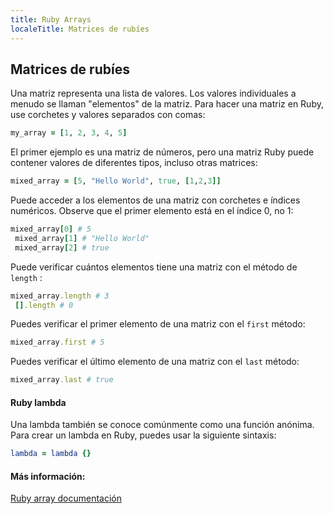 ```yaml
---
title: Ruby Arrays
localeTitle: Matrices de rubíes
---
```

## Matrices de rubíes

Una matriz representa una lista de valores. Los valores individuales a menudo se llaman "elementos" de la matriz. Para hacer una matriz en Ruby, use corchetes y valores separados con comas:

```ruby
my_array = [1, 2, 3, 4, 5] 
```

El primer ejemplo es una matriz de números, pero una matriz Ruby puede contener valores de diferentes tipos, incluso otras matrices:

```ruby
mixed_array = [5, "Hello World", true, [1,2,3]] 
```

Puede acceder a los elementos de una matriz con corchetes e índices numéricos. Observe que el primer elemento está en el índice 0, no 1:

```ruby
mixed_array[0] # 5 
 mixed_array[1] # "Hello World" 
 mixed_array[2] # true 
```

Puede verificar cuántos elementos tiene una matriz con el método de `length` :

```ruby
mixed_array.length # 3 
 [].length # 0 
```

Puedes verificar el primer elemento de una matriz con el `first` método:

```ruby
mixed_array.first # 5 
```

Puedes verificar el último elemento de una matriz con el `last` método:

```ruby
mixed_array.last # true 
```

#### Ruby lambda

Una lambda también se conoce comúnmente como una función anónima. Para crear un lambda en Ruby, puedes usar la siguiente sintaxis:

```ruby
lambda = lambda {} 
```

#### Más información:

[Ruby array documentación](https://ruby-doc.org/core-2.4.2/Array.html)